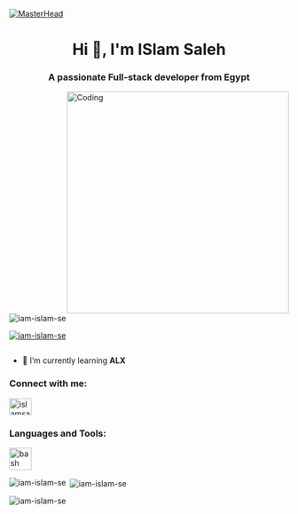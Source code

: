[![MasterHead](https://developers.giphy.com/branch/master/static/api-512d36c09662682717108a38bbb5c57d.gif)](https://rishavchanda.io)
<h1 align="center">Hi 👋, I'm ISlam Saleh</h1>
<h3 align="center">A passionate Full-stack developer from Egypt</h3>
<img align="right" alt="Coding" width="400" src="https://cdn.dribbble.com/users/1162077/screenshots/3848914/programmer.gif">																					

<p align="left"> <img src="https://komarev.com/ghpvc/?username=iam-is																																																																																																																																																																																																lam-se&label=Profile%20views&color=0e75b6&style=flat" alt="iam-islam-se" /> </p>

<p align="left"> <a href="https://github.com/ryo-ma/github-profile-trophy"><img src="https://github-profile-trophy.vercel.app/?username=iam-islam-se" alt="iam-islam-se" /></a> </p>

<p align="left"> <a href="https://twitter.com/" target="blank"><img src="https://img.shields.io/twitter/follow/?logo=twitter&style=for-the-badge" alt="" /></a> </p>

- 🌱 I’m currently learning **ALX**

<h3 align="left">Connect with me:</h3>
<p align="left">
<a href="https://instagram.com/islamsaleh_" target="blank"><img align="center" src="https://raw.githubusercontent.com/rahuldkjain/github-profile-readme-generator/master/src/images/icons/Social/instagram.svg" alt="islamsaleh_" height="30" width="40" /></a>
</p>

<h3 align="left">Languages and Tools:</h3>
<p align="left"> <a href="https://www.gnu.org/software/bash/" target="_blank" rel="noreferrer"> <img src="https://www.vectorlogo.zone/logos/gnu_bash/gnu_bash-icon.svg" alt="bash" width="40" height="40"/> </a> </p>

<p><img align="left" src="https://github-readme-stats.vercel.app/api/top-langs?username=iam-islam-se&show_icons=true&locale=en&layout=compact" alt="iam-islam-se" /></p>

<p>&nbsp;<img align="center" src="https://github-readme-stats.vercel.app/api?username=iam-islam-se&show_icons=true&locale=en" alt="iam-islam-se" /></p>

<p><img align="center" src="https://github-readme-streak-stats.herokuapp.com/?user=iam-islam-se&" alt="iam-islam-se" /></p>
